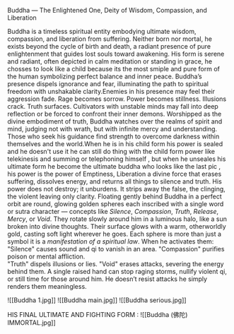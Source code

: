 Buddha — The Enlightened One, Deity of Wisdom, Compassion, and Liberation

Buddha is a timeless spiritual entity embodying ultimate wisdom, compassion, and liberation from suffering. Neither born nor mortal, he exists beyond the cycle of birth and death, a radiant presence of pure enlightenment that guides lost souls toward awakening.
His form is serene and radiant, often depicted in calm meditation or standing in grace, he chosses to look like a child because its the most smiple and pure form of the human symbolizing perfect balance and inner peace. Buddha’s presence dispels ignorance and fear, illuminating the path to spiritual freedom with unshakable clarity.Enemies in his presence may feel their aggression fade. Rage becomes sorrow. Power becomes stillness. Illusions crack. Truth surfaces. Cultivators with unstable minds may fall into deep reflection or be forced to confront their inner demons.
Worshipped as the divine embodiment of truth, Buddha watches over the realms of spirit and mind, judging not with wrath, but with infinite mercy and understanding. Those who seek his guidance find strength to overcome darkness within themselves and the world.When he is in his child form his power is sealed and he doesn't use it he can still do thing with the child form power like telekinesis and summing or telephoning himself , but when he unseales his ultimate form he become the ultimate buddha who looks like the last pic , his power is the power of Emptiness,  Liberation a divine force that erases suffering, dissolves energy, and returns all things to silence and truth. His power does not destroy; it unburdens. It strips away the false, the clinging, the violent leaving only clarity. Floating gently behind Buddha in a perfect orbit are round, glowing golden spheres each inscribed with a single word or sutra character — concepts like _Silence_, _Compassion_, _Truth_, _Release_, _Mercy_, or _Void_. They rotate slowly around him in a luminous halo, like a sun broken into divine thoughts. Their surface glows with a warm, otherworldly gold, casting soft light wherever he goes. Each sphere is more than just a symbol it is a _manifestation of a spiritual law_. When he activates them:
"Silence" causes sound and qi to vanish in an area.
"Compassion" purifies poison or mental affliction.  
"Truth" dispels illusions or lies.
"Void" erases attacks, severing the energy behind them. A single raised hand can stop raging storms, nullify violent qi, or still time for those around him. He doesn’t resist attacks he simply renders them meaningless.


![[Buddha 1.jpg]]
![[Buddha main.jpg]]
![[Buddha serious.jpg]]

HIS FINAL ULTIMATE AND FIGHTING FORM :
![[Buddha (佛陀) IMMORTAL.jpg]]